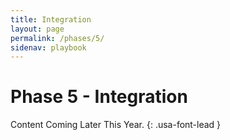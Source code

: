 ```yaml
---
title: Integration
layout: page
permalink: /phases/5/
sidenav: playbook
---
```


# Phase 5 - Integration

Content Coming Later This Year.
{: .usa-font-lead }